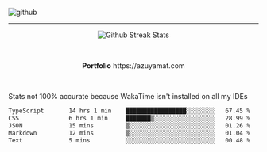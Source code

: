 ![github](https://media.discordapp.net/attachments/881363147364118528/1142610121697021952/background.png?width=1000&height=300)<br>
___
<p align="center">
  <img alt="Github Streak Stats" src="https://streak-stats.demolab.com?user=Azuyamat&theme=transparent&hide_border=true"/>
</p><br>
<p align="center">
      <strong>Portfolio</strong> https://azuyamat.com
</p><br>

Stats not 100% accurate because WakaTime isn't installed on all my IDEs
<!--START_SECTION:waka-->

```txt
TypeScript       14 hrs 1 min    █████████████████░░░░░░░░   67.45 %
CSS              6 hrs 1 min     ███████▒░░░░░░░░░░░░░░░░░   28.99 %
JSON             15 mins         ▒░░░░░░░░░░░░░░░░░░░░░░░░   01.26 %
Markdown         12 mins         ▒░░░░░░░░░░░░░░░░░░░░░░░░   01.04 %
Text             5 mins          ░░░░░░░░░░░░░░░░░░░░░░░░░   00.48 %
```

<!--END_SECTION:waka-->
